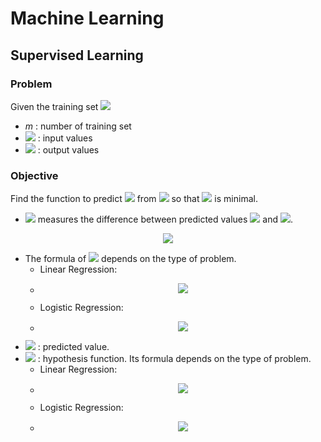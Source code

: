 # Machine Learning

## Supervised Learning

### Problem

Given the training set <img src="https://render.githubusercontent.com/render/math?mode=inline&math=%28x%5E%7B%28i%29%7D%2Cy%5E%7B%28i%29%7D%29_%7Bi%3D1%7D%5Em">
- *m* : number of training set
- <img src="https://render.githubusercontent.com/render/math?mode=inline&math=X%20%3D%20%5Cleft%20%5C%7B%20x%5E%7B%28i%29%7D%20%5Cright%20%5C%7D_%7Bi%3D1%7D%5Em"> : input values
- <img src="https://render.githubusercontent.com/render/math?mode=inline&math=Y%20%3D%20%5Cleft%20%5C%7B%20x%5E%7B%28i%29%7D%20%5Cright%20%5C%7D_%7Bi%3D1%7D%5Em"> : output values

### Objective

Find the function to predict <img src="https://render.githubusercontent.com/render/math?mode=inline&math=Y"> from <img src="https://render.githubusercontent.com/render/math?mode=inline&math=X"> so that <img src="https://render.githubusercontent.com/render/math?mode=inline&math=J%28%5Ctheta%29"> is minimal.
- <img src="https://render.githubusercontent.com/render/math?mode=inline&math=J%28%5Ctheta%29"> measures the difference between predicted values <img src="https://render.githubusercontent.com/render/math?mode=inline&math=%5Cwidehat%7BY%7D"> and <img src="https://render.githubusercontent.com/render/math?mode=inline&math=Y">.
<p align="center">
<img src="https://render.githubusercontent.com/render/math?math=J%28%5Ctheta%29%20%3D%20%5Cfrac%7B1%7D%7Bm%7D%5Csum_%7Bi%3D1%7D%5Em%20Cost%28%5Cwidehat%7By%7D%5E%7B%28i%29%7D%2Cy%5E%7B%28i%29%7D%29">
</p>

- The formula of <img src="https://render.githubusercontent.com/render/math?mode=inline&math=Cost%28%5Cwidehat%7By%7D%2Cy%29"> depends on the type of problem.
	- Linear Regression:
	- <p align="center"><img src="https://render.githubusercontent.com/render/math?math=Cost%28%5Cwidehat%7By%7D%2C%20y%29%20%3D%20%5Cfrac%7B1%7D%7B2%7D%28%5Cwidehat%7By%7D-y%29%5E2"></p>
	- Logistic Regression:
	- <p align="center"><img src="https://render.githubusercontent.com/render/math?mode=inline&math=Cost%28%5Cwidehat%7By%7D%2C%20y%29%20%3D%20-ylog%5Cwidehat%7By%7D%20-%20%281-y%29log%281%20-%20%5Cwidehat%7By%7D%29"></p>
- <img src="https://render.githubusercontent.com/render/math?mode=inline&math=%5Cwidehat%7By%7D%20%3D%20h_%5Ctheta%28x%29"> : predicted value.
- <img src="https://render.githubusercontent.com/render/math?mode=inline&math=h_%5Ctheta%28x%29"> : hypothesis function. Its formula depends on the type of problem.
	- Linear Regression:
	- <p align="center"><img src="https://render.githubusercontent.com/render/math?math=h_%5Ctheta%28x%29%20%3D%20%5CTheta%5ETX"></p>
	- Logistic Regression:
	- <p align="center"><img src="https://render.githubusercontent.com/render/math?math=h_%5Ctheta%28x%29%20%3D%20%5Cfrac%7B1%7D%7B1%20%2B%20e%5E%7B-%5CTheta%5ETX%7D%7D"></p>